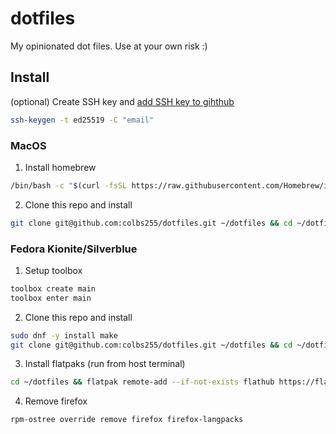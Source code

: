 # dotfiles

My opinionated dot files. Use at your own risk :)

## Install

(optional) Create SSH key and [add SSH key to gihthub](https://docs.github.com/en/authentication/connecting-to-github-with-ssh/adding-a-new-ssh-key-to-your-github-account)
``` bash
ssh-keygen -t ed25519 -C "email"
```
### MacOS

1. Install homebrew
``` bash
/bin/bash -c "$(curl -fsSL https://raw.githubusercontent.com/Homebrew/install/HEAD/install.sh)"
```
2. Clone this repo and install
``` bash
git clone git@github.com:colbs255/dotfiles.git ~/dotfiles && cd ~/dotfiles && make
```
### Fedora Kionite/Silverblue

1. Setup toolbox
``` bash
toolbox create main
toolbox enter main
```
2. Clone this repo and install
``` bash
sudo dnf -y install make
git clone git@github.com:colbs255/dotfiles.git ~/dotfiles && cd ~/dotfiles && make
```
3. Install flatpaks (run from host terminal)
``` bash
cd ~/dotfiles && flatpak remote-add --if-not-exists flathub https://flathub.org/repo/flathub.flatpakrepo && flatpak -y install flathub $(cat linux/flatpaks.txt)
```
4. Remove firefox
``` bash
rpm-ostree override remove firefox firefox-langpacks
```
